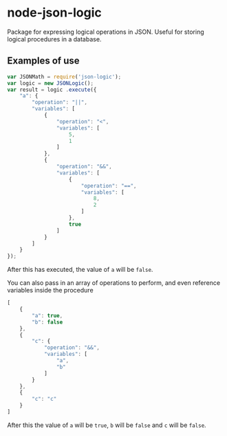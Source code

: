 # node-json-logic
Package for expressing logical operations in JSON. Useful for storing logical procedures in a database.
## Examples of use
```javascript
var JSONMath = require('json-logic');
var logic = new JSONLogic();
var result = logic .execute({
	"a": {
		"operation": "||",
		"variables": [
			{
				"operation": "<",
				"variables": [
					5,
					1
				]
			},
			{
				"operation": "&&",
				"variables": [
					{
						"operation": "==",
						"variables": [
							8,
							2
						]
					},
					true
				]
			}
		]
	}
});
```
After this has executed, the value of `a`  will be `false`.

You can also pass in an array of operations to perform, and even reference variables inside the procedure
``` javascript
[
	{
		"a": true,
		"b": false
	},
	{
		"c": {
			"operation": "&&",
			"variables": [
				"a",
				"b"
			]
		}
	},
	{
		"c": "c"
	}
]
```
After this the value of `a` will be `true`, `b` will be `false` and `c` will be `false`.
